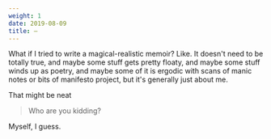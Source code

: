 ```yaml
---
weight: 1
date: 2019-08-09
title: —
---
```


What if I tried to write a magical-realistic memoir? Like. It doesn't need to be totally true, and maybe some stuff gets pretty floaty, and maybe some stuff winds up as poetry, and maybe some of it is ergodic with scans of manic notes or bits of manifesto project, but it's generally just about me.

That might be neat

> Who are you kidding?

Myself, I guess.
